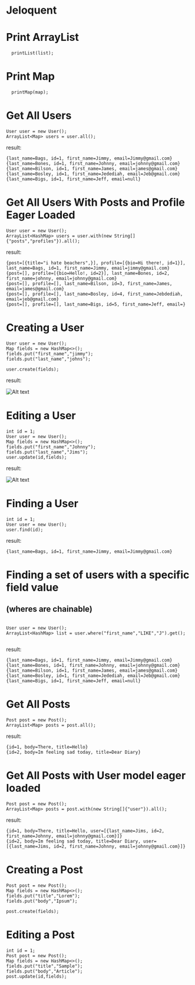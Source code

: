 # Jeloquent

# Print ArrayList
```
  printList(list);
```

# Print Map
```
  printMap(map);
```

# Get All Users
```
User user = new User();
ArrayList<Map> users = user.all();
```
result:
```
{last_name=Bags, id=1, first_name=Jimmy, email=Jimmy@gmail.com}
{last_name=Bones, id=1, first_name=Johnny, email=johnny@gmail.com}
{last_name=Bilson, id=1, first_name=James, email=james@gmail.com}
{last_name=Bosley, id=1, first_name=Jedediah, email=Jeb@gmail.com}
{last_name=Bigs, id=1, first_name=Jeff, email=null}
```

# Get All Users With Posts and Profile Eager Loaded
```
User user = new User();
ArrayList<HashMap> users = user.with(new String[]{"posts","profiles"}).all();
```
result:
```
{post=[{title="i hate beachers",}], profile=[{bio=Hi there!, id=1}], last_name=Bags, id=1, first_name=Jimmy, email=jimmy@gmail.com}
{post=[], profile=[{bio=Hello!, id=2}], last_name=Bones, id=2, first_name=johnny, email=johnny@gmail.com}
{post=[], profile=[], last_name=Bilson, id=3, first_name=James, email=james@gmail.com}
{post=[], profile=[], last_name=Bosley, id=4, first_name=Jebdediah, email=jeb@gmail.com}
{post=[], profile=[], last_name=Bigs, id=5, first_name=Jeff, email=}
```

# Creating a User

```
User user = new User();
Map fields = new HashMap<>();
fields.put("first_name","jimmy");
fields.put("last_name","johns");

user.create(fields);

```

result:

![Alt text](http://i.imgur.com/TEfFXru.png "Optional title")


# Editing a User
```
int id = 1;
User user = new User();
Map fields = new HashMap<>();
fields.put("first_name","Johnny");
fields.put("last_name","Jims");
user.update(id,fields);
```
result:

![Alt text](http://i.imgur.com/bN6oDBu.png "Optional title")



# Finding a User
```
int id = 1;
User user = new User();
user.find(id);

```
result:
```
{last_name=Bags, id=1, first_name=Jimmy, email=Jimmy@gmail.com}
```

# Finding a set of users with a specific field value
## (wheres are chainable)
```

User user = new User();
ArrayList<HashMap> list = user.where("first_name","LIKE","J").get();


```

result:
```
{last_name=Bags, id=1, first_name=Jimmy, email=Jimmy@gmail.com}
{last_name=Bones, id=1, first_name=Johnny, email=johnny@gmail.com}
{last_name=Bilson, id=1, first_name=James, email=james@gmail.com}
{last_name=Bosley, id=1, first_name=Jedediah, email=Jeb@gmail.com}
{last_name=Bigs, id=1, first_name=Jeff, email=null}
```


# Get All Posts
```
Post post = new Post();
ArrayList<Map> posts = post.all();
```

result:
```
{id=1, body=There, title=Hello}
{id=2, body=Im feeling sad today, title=Dear Diary}
```

# Get All Posts with User model eager loaded
```
Post post = new Post();
ArrayList<Map> posts = post.with(new String[]{"user"}).all();
```
result:
```
{id=1, body=There, title=Hello, user=[{last_name=Jims, id=2, first_name=Johnny, email=johnny@gmail.com}]}
{id=2, body=Im feeling sad today, title=Dear Diary, user=[{last_name=Jims, id=2, first_name=Johnny, email=johnny@gmail.com}]}
```

# Creating a Post

```
Post post = new Post();
Map fields = new HashMap<>();
fields.put("title","Lorem");
fields.put("body","Ipsum");

post.create(fields);

```


# Editing a Post
```
int id = 1;
Post post = new Post();
Map fields = new HashMap<>();
fields.put("title","Sample");
fields.put("body","Article");
post.update(id,fields);
```
